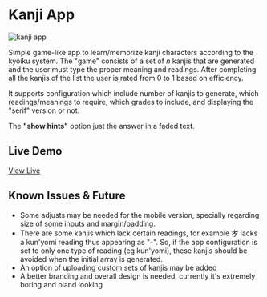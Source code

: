 # Kanji App
![kanji app](https://i.imgur.com/etv5nt0.png)

Simple game-like app to learn/memorize kanji characters according to the kyōiku system. 
The "game" consists of a set of *n* kanjis that are generated and the user must type the proper meaning and readings. After completing all the kanjis of the list the user is rated from 0 to 1 based on efficiency.

It supports configuration which include number of kanjis to generate, which readings/meanings to require, which grades to include, and displaying the "serif" version or not.

The **"show hints"** option just the answer in a faded text.

## Live Demo
[View Live](https://pncar.github.io/kanjiapp/)

## Known Issues & Future
- Some adjusts may be needed for the mobile version, specially regarding size of some inputs and margin/padding.
- There are some kanjis which lack certain readings, for example 孝 lacks a kun'yomi reading thus appearing as "-". So, if the app configuration is set to only one type of reading (eg kun'yomi), these kanjis should be avoided when the initial array is generated.
- An option of uploading custom sets of kanjis may be added
- A better branding and overall design is needed, currently it's extremely boring and bland looking

